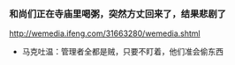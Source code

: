 ### 和尚们正在寺庙里喝粥，突然方丈回来了，结果悲剧了
http://wemedia.ifeng.com/31663280/wemedia.shtml
- 马克吐温：管理者全都是贼，只要不盯着，他们准会偷东西